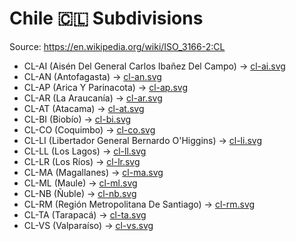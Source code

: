 # Chile 🇨🇱 Subdivisions

Source: https://en.wikipedia.org/wiki/ISO_3166-2:CL

* CL-AI (Aisén Del General Carlos Ibañez Del Campo) -> [cl-ai.svg](https://github.com/amckenna41/iso3166-flag-icons/blob/main/iso3166-2-icons/CL/cl-ai.svg)
* CL-AN (Antofagasta) -> [cl-an.svg](https://github.com/amckenna41/iso3166-flag-icons/blob/main/iso3166-2-icons/CL/cl-an.svg)
* CL-AP (Arica Y Parinacota) -> [cl-ap.svg](https://github.com/amckenna41/iso3166-flag-icons/blob/main/iso3166-2-icons/CL/cl-ap.svg)
* CL-AR (La Araucanía) -> [cl-ar.svg](https://github.com/amckenna41/iso3166-flag-icons/blob/main/iso3166-2-icons/CL/cl-ar.svg)
* CL-AT (Atacama) -> [cl-at.svg](https://github.com/amckenna41/iso3166-flag-icons/blob/main/iso3166-2-icons/CL/cl-at.svg)
* CL-BI (Biobío) -> [cl-bi.svg](https://github.com/amckenna41/iso3166-flag-icons/blob/main/iso3166-2-icons/CL/cl-bi.svg)
* CL-CO (Coquimbo) -> [cl-co.svg](https://github.com/amckenna41/iso3166-flag-icons/blob/main/iso3166-2-icons/CL/cl-co.svg)
* CL-LI (Libertador General Bernardo O'Higgins) -> [cl-li.svg](https://github.com/amckenna41/iso3166-flag-icons/blob/main/iso3166-2-icons/CL/cl-li.svg)
* CL-LL (Los Lagos) -> [cl-ll.svg](https://github.com/amckenna41/iso3166-flag-icons/blob/main/iso3166-2-icons/CL/cl-ll.svg)
* CL-LR (Los Ríos) -> [cl-lr.svg](https://github.com/amckenna41/iso3166-flag-icons/blob/main/iso3166-2-icons/CL/cl-lr.svg)
* CL-MA (Magallanes) -> [cl-ma.svg](https://github.com/amckenna41/iso3166-flag-icons/blob/main/iso3166-2-icons/CL/cl-ma.svg)
* CL-ML (Maule) -> [cl-ml.svg](https://github.com/amckenna41/iso3166-flag-icons/blob/main/iso3166-2-icons/CL/cl-ml.svg)
* CL-NB (Ñuble) -> [cl-nb.svg](https://github.com/amckenna41/iso3166-flag-icons/blob/main/iso3166-2-icons/CL/cl-nb.svg)
* CL-RM (Región Metropolitana De Santiago) -> [cl-rm.svg](https://github.com/amckenna41/iso3166-flag-icons/blob/main/iso3166-2-icons/CL/cl-rm.svg)
* CL-TA (Tarapacá) -> [cl-ta.svg](https://github.com/amckenna41/iso3166-flag-icons/blob/main/iso3166-2-icons/CL/cl-ta.svg)
* CL-VS (Valparaíso) -> [cl-vs.svg](https://github.com/amckenna41/iso3166-flag-icons/blob/main/iso3166-2-icons/CL/cl-vs.svg)
